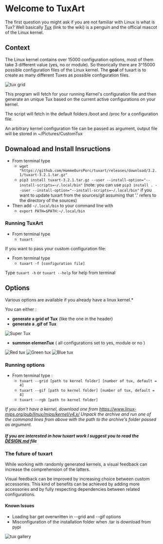 # Welcome to TuxArt 

The first question you might ask if you are not familiar with Linux is what is Tux?
Well basically [Tux](https://en.wikipedia.org/wiki/Tux_(mascot)) (link to the wiki) is a penguin and the official mascot of the Linux kernel.

## Context
The Linux kernel contains over 15000 configuration options, most of them take 3 different value (yes, no or module).
So theorically there are 3^15000 possible configuration files of the Linux kernel.
The **goal** of tuxart is to create as many different Tuxes as possible configuration files.


![tux grid](tuxart/examples/TuxFamily.png)


This program will fetch for your running Kernel's configuration file and then generate an unique Tux based on the current active configurations on your kernel.

The script will fetch in the default folders /boot and /proc for a configuration file.

An arbitrary kernel configuration file can be passed as argument, output file will be stored in ~/Pictures/CustomTux


## Downaload and Install Insructions

- From terminal type
	- `wget "https://github.com/HommeOursPorc/tuxart/releases/download/3.2.1/tuxart-3.2.1.tar.gz"`
	- `pip3 install tuxart-3.2.1.tar.gz --user --install-option="--install-scripts=~/.local/bin"`
(note: you can use `pip3 install . --user --install-option="--install-scripts=~/.local/bin"` if you want to update tuxart from the sources/git assuming that '.' refers to the directory of the sources)
- Then add `~/.local/bin` to your command line with
	- `export PATH=$PATH:~/.local/bin`



### Running TuxArt

- From terminal type
	- `tuxart`

If you want to pass your custom configuration file:
- From terminal type
	- `tuxart -f [configuration file]`

Type `tuxart -h` or `tuxart --help` for help from terminal


## Options

Various options are available if you already have a linux kernel.*

You can either :
- **generate a grid of Tux** (like the one in the header)
- **generate a .gif of Tux**

![Super Tux](tuxart/examples/SuperTux.gif)

 - **summon elemenTux** ( all configurations set to yes, module or no )


 ![Red tux](tuxart/examples/redtux.svg)
 ![Green tux](tuxart/examples/greentux.svg)
 ![Blue tux](tuxart/examples/bluetux.svg)


### Running options 

   - From terminal type :
	   - `tuxart --grid [path to kernel folder] [number of tux, default = 4]`
	   - `tuxart --gif [path to kernel folder] [number of tux, default = 4]`
	   - `tuxart --rgb [path to kernel folder]`


*If you don't have a kernel, download one from https://www.linux-mips.org/pub/linux/mips/kernel/v4.x/
Unpack the archive and run one of the command lines from above with the path to the archive's folder passed as argument.*



##### If you are interested in how tuxart work I suggest you to read the [DESIGN.md](./DESIGN.md) file

### The future of tuxart

While working with randomly generated kernels, a visual feedback can increase the comprehension of the latters.

Visual feedback can be improved by increasing choice between custom accessories. This kind of benefits can be achieved by adding more accessories and by fully respecting dependencies between related configurations.

#### Known Issues
- Loading bar get overwritten in --grid and --gif options
- Misconfiguration of the installation folder when .tar is download from pypi

![tux gallery](https://gist.github.com/FAMILIAR-project/2d6588ad2711be43decdc2a9128d6c45/raw/075581630f4cd37923dae6408c30e06556383645/TuxFamil100.png)
